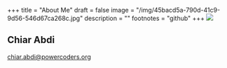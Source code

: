 +++
title = "About Me"
draft = false
image = "/img/45bacd5a-790d-41c9-9d56-546d67ca268c.jpg"
description = ""
footnotes = "github"
+++
![](/img/45bacd5a-790d-41c9-9d56-546d67ca268c.jpg)

## Chiar Abdi

chiar.abdi@powercoders.org
